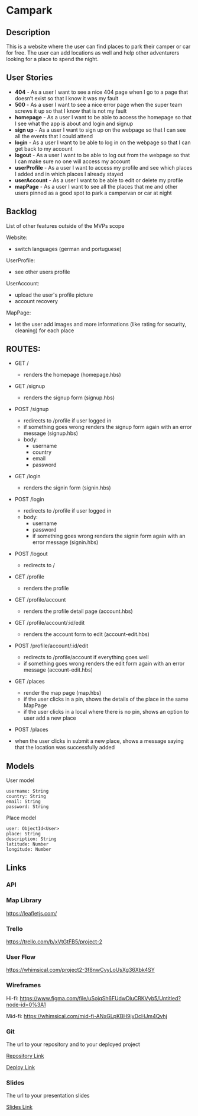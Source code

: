 # Campark


## Description

This is a website where the user can find places to park their camper or car for free. The user can add locations as well and help other adventurers looking for a place to spend the night.

## User Stories

- **404** - As a user I want to see a nice 404 page when I go to a page that doesn’t exist so that I know it was my fault 
- **500** - As a user I want to see a nice error page when the super team screws it up so that I know that is not my fault
- **homepage** - As a user I want to be able to access the homepage so that I see what the app is about and login and signup
- **sign up** - As a user I want to sign up on the webpage so that I can see all the events that I could attend
- **login** - As a user I want to be able to log in on the webpage so that I can get back to my account
- **logout** - As a user I want to be able to log out from the webpage so that I can make sure no one will access my account
- **userProfile** - As a user I want to access my profile and see which places I added and in which places I already stayed
- **userAccount** - As a user I want to be able to edit or delete my profile
- **mapPage** - As a user I want to see all the places that me and other users pinned as a good spot to park a campervan or car at night


## Backlog

List of other features outside of the MVPs scope

Website:
- switch languages (german and portuguese)

UserProfile:
- see other users profile

UserAccount:
- upload the user's profile picture
- account recovery

MapPage:
- let the user add images and more informations (like rating for security, cleaning) for each place


## ROUTES:

- GET /
  - renders the homepage (homepage.hbs)

- GET /signup
  - renders the signup form (signup.hbs)

- POST /signup
  - redirects to /profile if user logged in
  - if something goes wrong renders the signup form again with an error message (signup.hbs)
  - body:
    - username
    - country
    - email
    - password

- GET /login
  - renders the signin form (signin.hbs)

- POST /login
  - redirects to /profile if user logged in
  - body:
    - username
    - password
    - if something goes wrong renders the signin form again with an error message (signin.hbs)

- POST /logout
  - redirects to /

- GET /profile
  - renders the profile

- GET /profile/account
  - renders the profile detail page (account.hbs)

- GET /profile/account/:id/edit
  - renders the account form to edit (account-edit.hbs)

- POST /profile/account/:id/edit
  - redirects to /profile/account if everything goes well
  - if something goes wrong renders the edit form again with an error message (account-edit.hbs)

- GET /places
    - render the map page (map.hbs)
    - if the user clicks in a pin, shows the details of the place in the same MapPage
    - if the user clicks in a local where there is no pin, shows an option to user add a new place

- POST /places
 - when the user clicks in submit a new place, shows a message saying that the location was successfully added

## Models

User model

```
username: String
country: String
email: String
password: String
```

Place model

```
user: ObjectId<User>
place: String
description: String
latitude: Number
longitude: Number

```

## Links

### API

### Map Library

https://leafletjs.com/

### Trello

https://trello.com/b/xVtGtFB5/project-2


### User Flow
https://whimsical.com/project2-3f8nwCvyLoUsXg36Xbk4SY

### Wireframes
Hi-fi:
https://www.figma.com/file/uSojqSh6FUdwDluCRKVyb5/Untitled?node-id=0%3A1

Mid-fi:
https://whimsical.com/mid-fi-ANxGLpKBH9jvDcHJm4Qvhj

### Git

The url to your repository and to your deployed project

[Repository Link](http://github.com)

[Deploy Link](http://heroku.com)

### Slides

The url to your presentation slides

[Slides Link](http://slides.com)
